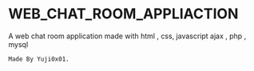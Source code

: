 # WEB_CHAT_ROOM_APPLIACTION
A web chat room application made with html , css, javascript ajax , php , mysql

```
Made By Yuji0x01.
```
